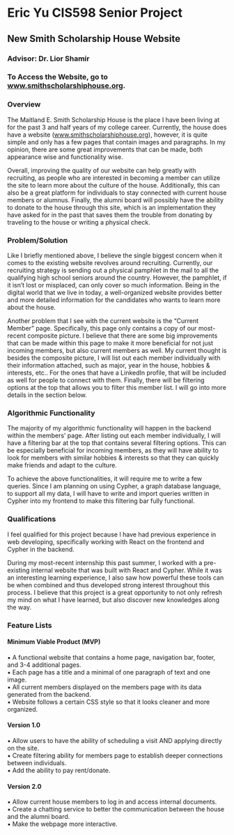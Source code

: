 # Eric Yu CIS598 Senior Project
## New Smith Scholarship House Website
### Advisor: Dr. Lior Shamir

### To Access the Website, go to www.smithscholarshiphouse.org.

### Overview
The Maitland E. Smith Scholarship House is the place I have been living at for the past 3 and half years of my college career. Currently, the house does have a website (www.smithscholarshiphouse.org), however, it is quite simple and only has a few pages that contain images and paragraphs. In my opinion, there are some great improvements that can be made, both appearance wise and functionality wise. 

Overall, improving the quality of our website can help greatly with recruiting, as people who are interested 
in becoming a member can utilize the site to learn more about the culture of the house. Additionally, this 
can also be a great platform for individuals to stay connected with current house members or alumnus. 
Finally, the alumni board will possibly have the ability to donate to the house through this site, which is 
an implementation they have asked for in the past that saves them the trouble from donating by traveling 
to the house or writing a physical check.

### Problem/Solution
Like I briefly mentioned above, I believe the single biggest concern when it comes to the existing website 
revolves around recruiting. Currently, our recruiting strategy is sending out a physical pamphlet in the 
mail to all the qualifying high school seniors around the country. However, the pamphlet, if it isn’t lost or 
misplaced, can only cover so much information. Being in the digital world that we live in today, a well-organized website provides better and more detailed information for the candidates who wants to learn 
more about the house. 

Another problem that I see with the current website is the “Current Member” page. Specifically, this 
page only contains a copy of our most-recent composite picture. I believe that there are some big 
improvements that can be made within this page to make it more beneficial for not just incoming 
members, but also current members as well. My current thought is besides the composite picture, I will 
list out each member individually with their information attached, such as major, year in the house, 
hobbies & interests, etc.. For the ones that have a LinkedIn profile, that will be included as well for 
people to connect with them. Finally, there will be filtering options at the top that allows you to filter 
this member list. I will go into more details in the section below.

### Algorithmic Functionality
The majority of my algorithmic functionality will happen in the backend within the members’ page. After 
listing out each member individually, I will have a filtering bar at the top that contains several filtering 
options. This can be especially beneficial for incoming members, as they will have ability to look for 
members with similar hobbies & interests so that they can quickly make friends and adapt to the 
culture.

To achieve the above functionalities, it will require me to write a few queries. Since I am planning on 
using Cypher, a graph database language, to support all my data, I will have to write and import queries 
written in Cypher into my frontend to make this filtering bar fully functional.

### Qualifications
I feel qualified for this project because I have had previous experience in web developing, specifically 
working with React on the frontend and Cypher in the backend.

During my most-recent internship this past summer, I worked with a pre-existing internal website that 
was built with React and Cypher. While it was an interesting learning experience, I also saw how 
powerful these tools can be when combined and thus developed strong interest throughout this 
process. I believe that this project is a great opportunity to not only refresh my mind on what I have 
learned, but also discover new knowledges along the way.

### Feature Lists
#### Minimum Viable Product (MVP)
  ▪ A functional website that contains a home page, navigation bar, footer, and 3-4 additional pages. <br />
  ▪ Each page has a title and a minimal of one paragraph of text and one image. <br />
  ▪ All current members displayed on the members page with its data generated from the backend. <br />
  ▪ Website follows a certain CSS style so that it looks cleaner and more organized.

#### Version 1.0
  ▪ Allow users to have the ability of scheduling a visit AND applying directly on the site. <br />
  ▪ Create filtering ability for members page to establish deeper connections between individuals. <br />
  ▪ Add the ability to pay rent/donate.
 
#### Version 2.0
  ▪ Allow current house members to log in and access internal documents. <br />
  ▪ Create a chatting service to better the communication between the house and the alumni board. <br />
  ▪ Make the webpage more interactive.
